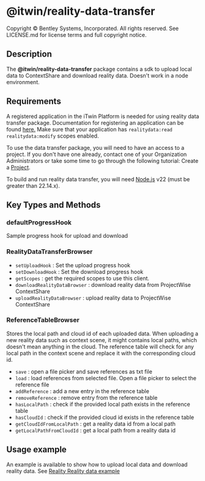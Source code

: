# @itwin/reality-data-transfer

Copyright © Bentley Systems, Incorporated. All rights reserved. See LICENSE.md for license terms and full copyright notice.

## Description

The **@itwin/reality-data-transfer** package contains a sdk to upload local data to ContextShare and download reality data. Doesn't work in a node environment.

## Requirements

A registered application in the iTwin Platform is needed for using reality data transfer package. Documentation for registering an application can be found [here.](https://developer.bentley.com/tutorials/register-and-modify-application/) Make sure that your application has `realitydata:read realitydata:modify` scopes enabled. 

To use the data transfer package, you will need to have an access to a project. If you don't have one already, contact one of your Organization Administrators or take some time to go through the following tutorial: Create a [Project](https://developer.bentley.com/tutorials/create-and-query-projects-guide).

To build and run reality data transfer, you will need [Node.js](https://nodejs.org/en/) v22 (must be greater than 22.14.x).

## Key Types and Methods

### defaultProgressHook

Sample progress hook for upload and download

### RealityDataTransferBrowser

- `setUploadHook` : Set the upload progress hook
- `setDownloadHook` : Set the download progress hook
- `getScopes` : get the required scopes to use this client.
- `downloadRealityDataBrowser` : download reality data from ProjectWise ContextShare
- `uploadRealityDataBrowser` : upload reality data to ProjectWise ContextShare

### ReferenceTableBrowser

Stores the local path and cloud id of each uploaded data. When uploading a new reality data such as context scene, it might contains local paths, which doesn't mean anything in the cloud. The reference table will check for any local path in the context scene and replace it with the corresponding cloud id.

- `save` : open a file picker and save references as txt file
- `load` : load references from selected file. Open a file picker to select the reference file
- `addReference` : add a new entry in the reference table
- `removeReference` : remove entry from the reference table
- `hasLocalPath` : check if the provided local path exists in the reference table
- `hasCloudId` : check if the provided cloud id exists in the reference table
- `getCloudIdFromLocalPath` : get a reality data id from a local path
- `getLocalPathFromCloudId` : get a local path from a reality data id

## Usage example

An example is available to show how to upload local data and download reality data. See [Reality Reality data example](./../../examples/code-samples/src/DataTransfer.ts)